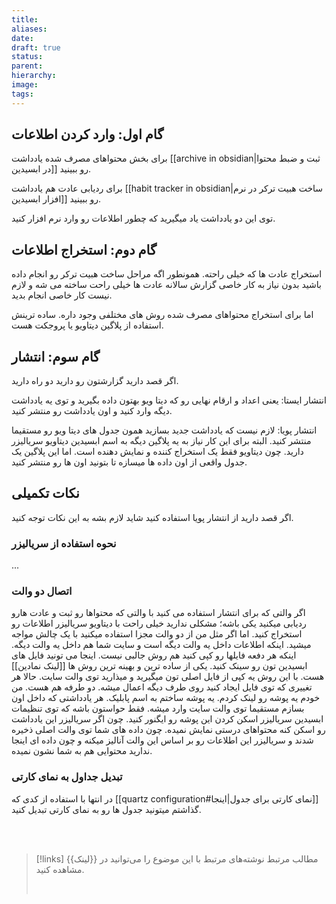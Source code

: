 ```yaml
---
title: 
aliases: 
date: 
draft: true
status: 
parent: 
hierarchy: 
image: 
tags:
---
```


## گام اول: وارد کردن اطلاعات

برای بخش محتواهای مصرف شده یادداشت [[archive in obsidian|ثبت و ضبط محتوا در ابسیدین]] رو ببینید.

برای ردیابی عادت هم یادداشت [[habit tracker in obsidian|ساخت هبیت ترکر در نرم افزار ابسیدین]] رو ببینید.

توی این دو یادداشت یاد میگیرید که چطور اطلاعات رو وارد نرم افزار کنید.

## گام دوم: استخراج اطلاعات
استخراج عادت ها که خیلی راحته. همونطور اگه مراحل ساخت هبیت ترکر رو انجام داده باشید بدون نیاز به کار خاصی گزارش سالانه عادت ها خیلی راحت ساخته می شه و لازم نیست کار خاصی انجام بدید.

اما برای استخراج محتواهای مصرف شده روش های مختلفی وجود داره. ساده ترینش استفاده از پلاگین دیتاویو یا پروجکت هست.

## گام سوم: انتشار
اگر قصد دارید گزارشتون رو دارید دو راه دارید.

انتشار ایستا: یعنی اعداد و ارقام نهایی رو که دیتا ویو بهتون داده بگیرید و توی یه یادداشت دیگه وارد کنید و اون یادداشت رو منتشر کنید.

انتشار پویا: لازم نیست که یادداشت جدید بسازید همون جدول های دیتا ویو رو مستقیما منتشر کنید. البته برای این کار نیاز به یه پلاگین دیگه به اسم ابسیدین دیتاویو سریالیزر دارید. چون دیتاویو فقط یک استخراج کننده و نمایش دهنده است. اما این پلاگین یک جدول واقعی از اون داده ها میسازه تا بتونید اون ها رو منتشر کنید.
## نکات تکمیلی
اگر قصد دارید از انتشار پویا استفاده کنید شاید لازم بشه به این نکات توجه کنید.
### نحوه استفاده از سریالیزر
...


### اتصال دو والت
اگر والتی که برای انتشار استفاده می کنید با والتی که محتواها رو ثبت و عادت هارو ردیابی میکنید یکی باشه؛ مشکلی ندارید خیلی راحت با دیتاویو سریالیزر اطلاعات رو استخراج کنید.
اما اگر مثل من از دو والت مجزا استفاده میکنید با یک چالش مواجه میشید. اینکه اطلاعات داخل یه والت دیگه است و سایت شما هم داخل یه والت دیگه. اینکه هر دفعه فایلها رو کپی کنید هم روش جالبی نیست.
اینجا می تونید فایل های ابسیدین تون رو سینک کنید. یکی از ساده ترین و بهینه ترین روش ها [[لینک نمادین]] هست. با این روش یه کپی از فایل اصلی تون میگیرید و میذارید توی والت سایت. حالا هر تغییری که توی فایل ایجاد کنید روی طرف دیگه اعمال میشه. دو طرفه هم هست.
من خودم یه پوشه رو لینک کردم. یه پوشه ساختم به اسم پابلیک. هر یادداشتی که داخل اون بسازم مستقیما توی والت سایت وارد میشه. فقط حواستون باشه که توی تنظیمات ابسیدین سریالیزر اسکن کردن این پوشه رو ایگنور کنید. چون اگر سریالیزر این یادداشت رو اسکن کنه محتواهای درستی نمایش نمیده. چون داده های شما توی والت اصلی ذخیره شدند و سریالیزر این اطلاعات رو بر اساس این والت آنالیز میکنه و چون داده ای اینجا ندارید محتوایی هم به شما نشون نمیده.

### تبدیل جداول به نمای کارتی
در انتها با استفاده از کدی که [[quartz configuration#نمای کارتی برای جدول‌|اینجا]] گذاشتم میتونید جدول ها رو به نمای کارتی تبدیل کنید.










<br/><br/>

> [!links] مطالب مرتبط
> نوشته‌های مرتبط با این موضوع را می‌توانید در {{لینک}} مشاهده کنید.
> 
> <br/>
